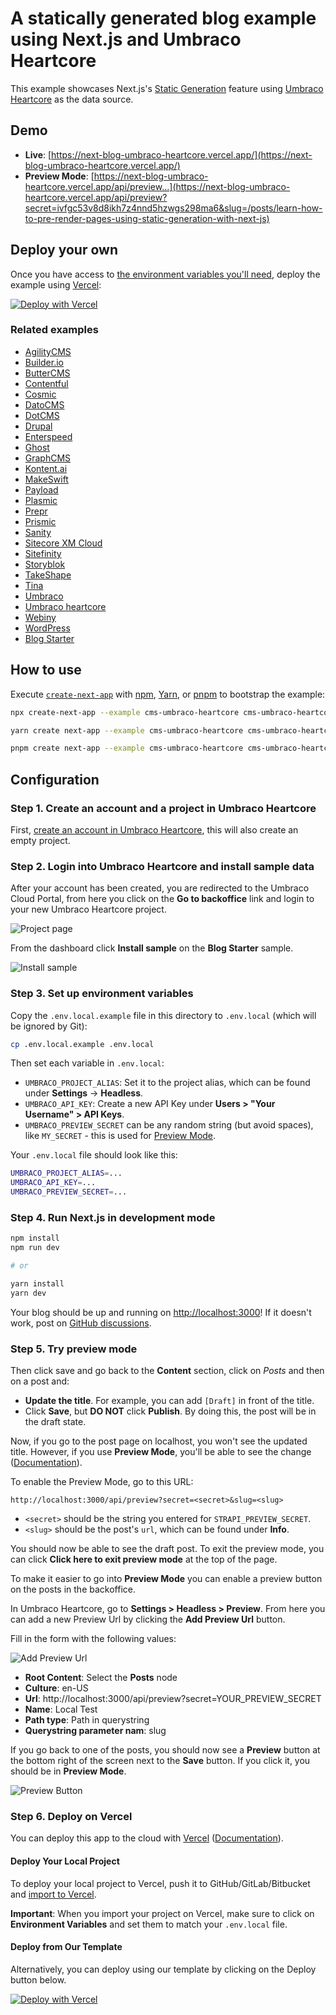 # A statically generated blog example using Next.js and Umbraco Heartcore

This example showcases Next.js's [Static Generation](https://nextjs.org/docs/basic-features/pages) feature using [Umbraco Heartcore](https://umbraco.com/heartcore) as the data source.

## Demo

- **Live**: [https://next-blog-umbraco-heartcore.vercel.app/](https://next-blog-umbraco-heartcore.vercel.app/)
- **Preview Mode**: [https://next-blog-umbraco-heartcore.vercel.app/api/preview...](https://next-blog-umbraco-heartcore.vercel.app/api/preview?secret=ivfgc53v8d8ikh7z4nnd5hzwgs298ma6&slug=/posts/learn-how-to-pre-render-pages-using-static-generation-with-next-js)

## Deploy your own

Once you have access to [the environment variables you'll need](#step-3-set-up-environment-variables), deploy the example using [Vercel](https://vercel.com?utm_source=github&utm_medium=readme&utm_campaign=next-example):

[![Deploy with Vercel](https://vercel.com/button)](https://vercel.com/import/git?c=1&s=https://github.com/vercel/next.js/tree/canary/examples/cms-umbraco-heartcore&env=UMBRACO_PROJECT_ALIAS,UMBRACO_API_KEY,UMBRACO_PREVIEW_SECRET&envDescription=Required%20to%20connect%20the%20app%20with%20Umbraco%20Heartcore&envLink=https://vercel.link/cms-umbraco-heartcore-env)

### Related examples

- [AgilityCMS](/examples/cms-agilitycms)
- [Builder.io](/examples/cms-builder-io)
- [ButterCMS](/examples/cms-buttercms)
- [Contentful](/examples/cms-contentful)
- [Cosmic](/examples/cms-cosmic)
- [DatoCMS](/examples/cms-datocms)
- [DotCMS](/examples/cms-dotcms)
- [Drupal](/examples/cms-drupal)
- [Enterspeed](/examples/cms-enterspeed)
- [Ghost](/examples/cms-ghost)
- [GraphCMS](/examples/cms-graphcms)
- [Kontent.ai](/examples/cms-kontent-ai)
- [MakeSwift](/examples/cms-makeswift)
- [Payload](/examples/cms-payload)
- [Plasmic](/examples/cms-plasmic)
- [Prepr](/examples/cms-prepr)
- [Prismic](/examples/cms-prismic)
- [Sanity](/examples/cms-sanity)
- [Sitecore XM Cloud](/examples/cms-sitecore-xmcloud)
- [Sitefinity](/examples/cms-sitefinity)
- [Storyblok](/examples/cms-storyblok)
- [TakeShape](/examples/cms-takeshape)
- [Tina](/examples/cms-tina)
- [Umbraco](/examples/cms-umbraco)
- [Umbraco heartcore](/examples/cms-umbraco-heartcore)
- [Webiny](/examples/cms-webiny)
- [WordPress](/examples/cms-wordpress)
- [Blog Starter](/examples/blog-starter)

## How to use

Execute [`create-next-app`](https://github.com/vercel/next.js/tree/canary/packages/create-next-app) with [npm](https://docs.npmjs.com/cli/init), [Yarn](https://yarnpkg.com/lang/en/docs/cli/create/), or [pnpm](https://pnpm.io) to bootstrap the example:

```bash
npx create-next-app --example cms-umbraco-heartcore cms-umbraco-heartcore-app
```

```bash
yarn create next-app --example cms-umbraco-heartcore cms-umbraco-heartcore-app
```

```bash
pnpm create next-app --example cms-umbraco-heartcore cms-umbraco-heartcore-app
```

## Configuration

### Step 1. Create an account and a project in Umbraco Heartcore

First, [create an account in Umbraco Heartcore](https://umbraco.com/heartcore), this will also create an empty project.

### Step 2. Login into Umbraco Heartcore and install sample data

After your account has been created, you are redirected to the Umbraco Cloud Portal, from here you click on the **Go to backoffice** link and login to your new Umbraco Heartcore project.

![Project page](./docs/project-page.png)

From the dashboard click **Install sample** on the **Blog Starter** sample.

![Install sample](./docs/install-sample.png)

### Step 3. Set up environment variables

Copy the `.env.local.example` file in this directory to `.env.local` (which will be ignored by Git):

```bash
cp .env.local.example .env.local
```

Then set each variable in `.env.local`:

- `UMBRACO_PROJECT_ALIAS`: Set it to the project alias, which can be found under **Settings** -> **Headless**.
- `UMBRACO_API_KEY`: Create a new API Key under **Users > "Your Username" > API Keys**.
- `UMBRACO_PREVIEW_SECRET` can be any random string (but avoid spaces), like `MY_SECRET` - this is used for [Preview Mode](https://nextjs.org/docs/advanced-features/preview-mode).

Your `.env.local` file should look like this:

```bash
UMBRACO_PROJECT_ALIAS=...
UMBRACO_API_KEY=...
UMBRACO_PREVIEW_SECRET=...
```

### Step 4. Run Next.js in development mode

```bash
npm install
npm run dev

# or

yarn install
yarn dev
```

Your blog should be up and running on [http://localhost:3000](http://localhost:3000)! If it doesn't work, post on [GitHub discussions](https://github.com/vercel/next.js/discussions).

### Step 5. Try preview mode

Then click save and go back to the **Content** section, click on _Posts_ and then on a post and:

- **Update the title**. For example, you can add `[Draft]` in front of the title.
- Click **Save**, but **DO NOT** click **Publish**. By doing this, the post will be in the draft state.

Now, if you go to the post page on localhost, you won't see the updated title. However, if you use **Preview Mode**, you'll be able to see the change ([Documentation](/docs/advanced-features/preview-mode.md)).

To enable the Preview Mode, go to this URL:

```
http://localhost:3000/api/preview?secret=<secret>&slug=<slug>
```

- `<secret>` should be the string you entered for `STRAPI_PREVIEW_SECRET`.
- `<slug>` should be the post's `url`, which can be found under **Info**.

You should now be able to see the draft post. To exit the preview mode, you can click **Click here to exit preview mode** at the top of the page.

To make it easier to go into **Preview Mode** you can enable a preview button on the posts in the backoffice.

In Umbraco Heartcore, go to **Settings > Headless > Preview**. From here you can add a new Preview Url by clicking the **Add Preview Url** button.

Fill in the form with the following values:

![Add Preview Url](./docs/add-preview-url.png)

- **Root Content**: Select the **Posts** node
- **Culture**: en-US
- **Url**: http://localhost:3000/api/preview?secret=YOUR_PREVIEW_SECRET
- **Name**: Local Test
- **Path type**: Path in querystring
- **Querystring parameter nam**: slug

If you go back to one of the posts, you should now see a **Preview** button at the bottom right of the screen next to the **Save** button. If you click it, you should be in **Preview Mode**.

![Preview Button](./docs/preview-button.png)

### Step 6. Deploy on Vercel

You can deploy this app to the cloud with [Vercel](https://vercel.com?utm_source=github&utm_medium=readme&utm_campaign=next-example) ([Documentation](https://nextjs.org/docs/deployment)).

#### Deploy Your Local Project

To deploy your local project to Vercel, push it to GitHub/GitLab/Bitbucket and [import to Vercel](https://vercel.com/import/git?utm_source=github&utm_medium=readme&utm_campaign=next-example).

**Important**: When you import your project on Vercel, make sure to click on **Environment Variables** and set them to match your `.env.local` file.

#### Deploy from Our Template

Alternatively, you can deploy using our template by clicking on the Deploy button below.

[![Deploy with Vercel](https://vercel.com/button)](https://vercel.com/import/git?c=1&s=https://github.com/vercel/next.js/tree/canary/examples/cms-umbraco-heartcore&env=UMBRACO_PROJECT_ALIAS,UMBRACO_API_KEY,UMBRACO_PREVIEW_SECRET&envDescription=Required%20to%20connect%20the%20app%20with%20Umbraco%20Heartcore&envLink=https://vercel.link/cms-umbraco-heartcore-env)
